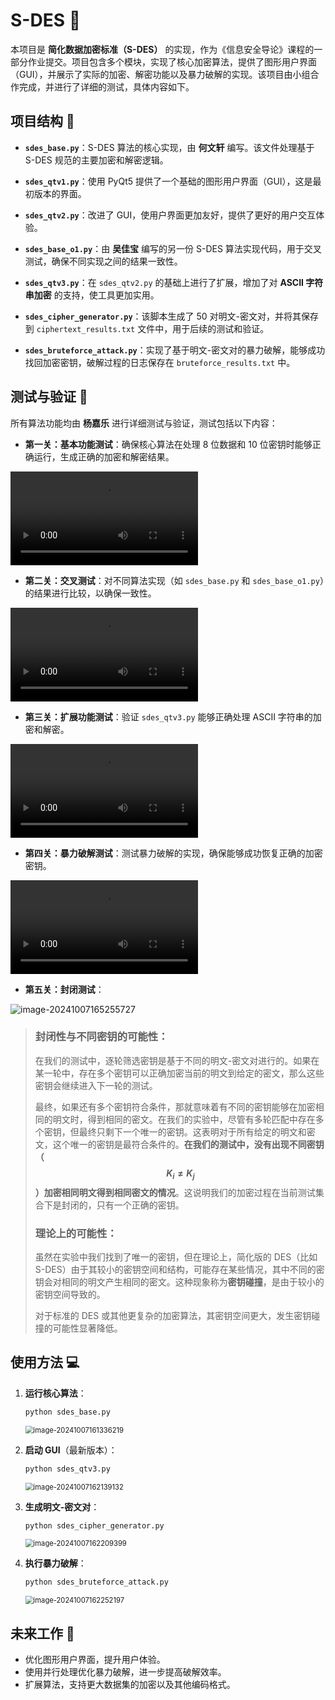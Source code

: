# S-DES 🔐

本项目是 **简化数据加密标准（S-DES）** 的实现，作为《信息安全导论》课程的一部分作业提交。项目包含多个模块，实现了核心加密算法，提供了图形用户界面（GUI），并展示了实际的加密、解密功能以及暴力破解的实现。该项目由小组合作完成，并进行了详细的测试，具体内容如下。

## 项目结构 📂

- **`sdes_base.py`**：S-DES 算法的核心实现，由 **何文轩** 编写。该文件处理基于 S-DES 规范的主要加密和解密逻辑。
  
- **`sdes_qtv1.py`**：使用 PyQt5 提供了一个基础的图形用户界面（GUI），这是最初版本的界面。

- **`sdes_qtv2.py`**：改进了 GUI，使用户界面更加友好，提供了更好的用户交互体验。

- **`sdes_base_o1.py`**：由 **吴佳宝** 编写的另一份 S-DES 算法实现代码，用于交叉测试，确保不同实现之间的结果一致性。

- **`sdes_qtv3.py`**：在 `sdes_qtv2.py` 的基础上进行了扩展，增加了对 **ASCII 字符串加密** 的支持，使工具更加实用。

- **`sdes_cipher_generator.py`**：该脚本生成了 50 对明文-密文对，并将其保存到 `ciphertext_results.txt` 文件中，用于后续的测试和验证。

- **`sdes_bruteforce_attack.py`**：实现了基于明文-密文对的暴力破解，能够成功找回加密密钥，破解过程的日志保存在 `bruteforce_results.txt` 中。

## 测试与验证 🧪

所有算法功能均由 **杨嘉乐** 进行详细测试与验证，测试包括以下内容：

- **第一关：基本功能测试**：确保核心算法在处理 8 位数据和 10 位密钥时能够正确运行，生成正确的加密和解密结果。

<video controls>
  <source src="./.assets/sdes-1.mp4" type="video/mp4">
  Your browser does not support the video tag.
</video>

- **第二关：交叉测试**：对不同算法实现（如 `sdes_base.py` 和 `sdes_base_o1.py`）的结果进行比较，以确保一致性。

<video controls>
  <source src="./.assets/sdes-2.mp4" type="video/mp4">
  Your browser does not support the video tag.
</video>


- **第三关：扩展功能测试**：验证 `sdes_qtv3.py` 能够正确处理 ASCII 字符串的加密和解密。

<video controls>
  <source src="./.assets/sdes-3.mp4" type="video/mp4">
  Your browser does not support the video tag.
</video>

- **第四关：暴力破解测试**：测试暴力破解的实现，确保能够成功恢复正确的加密密钥。

<video controls>
  <source src="./.assets/sdes-4.mp4" type="video/mp4">
  Your browser does not support the video tag.
</video>

- **第五关：封闭测试**：

![image-20241007165255727](.assets/image-20241007165255727.png)

> ### **封闭性与不同密钥的可能性：**
>
> 在我们的测试中，逐轮筛选密钥是基于不同的明文-密文对进行的。如果在某一轮中，存在多个密钥可以正确加密当前的明文到给定的密文，那么这些密钥会继续进入下一轮的测试。
>
> 最终，如果还有多个密钥符合条件，那就意味着有不同的密钥能够在加密相同的明文时，得到相同的密文。在我们的实验中，尽管有多轮匹配中存在多个密钥，但最终只剩下一个唯一的密钥。这表明对于所有给定的明文和密文，这个唯一的密钥是最符合条件的。**在我们的测试中，没有出现不同密钥（$$K_i \neq K_j$$）加密相同明文得到相同密文的情况**。这说明我们的加密过程在当前测试集合下是封闭的，只有一个正确的密钥。
>
> ### **理论上的可能性**：
>
> 虽然在实验中我们找到了唯一的密钥，但在理论上，简化版的 DES（比如 S-DES）由于其较小的密钥空间和结构，可能存在某些情况，其中不同的密钥会对相同的明文产生相同的密文。这种现象称为**密钥碰撞**，是由于较小的密钥空间导致的。
>
> 对于标准的 DES 或其他更复杂的加密算法，其密钥空间更大，发生密钥碰撞的可能性显著降低。

## 使用方法 💻

1. **运行核心算法**：
  
    ```bash
    python sdes_base.py
    ```
    
    <img src=".assets/image-20241007161336219.png" alt="image-20241007161336219" style="zoom: 80%;" />
    
2. **启动 GUI**（最新版本）：
  
    ```bash
    python sdes_qtv3.py
    ```
    
    <img src=".assets/image-20241007162139132.png" alt="image-20241007162139132" style="zoom: 80%;" />
    
3. **生成明文-密文对**：
  
    ```bash
    python sdes_cipher_generator.py
    ```
    
    <img src=".assets/image-20241007162209399.png" alt="image-20241007162209399" style="zoom: 80%;" />
    
4. **执行暴力破解**：
  
    ```bash
    python sdes_bruteforce_attack.py
    ```
    
    <img src=".assets/image-20241007162252197.png" alt="image-20241007162252197" style="zoom: 80%;" />

## 未来工作 🔮

- 优化图形用户界面，提升用户体验。
- 使用并行处理优化暴力破解，进一步提高破解效率。
- 扩展算法，支持更大数据集的加密以及其他编码格式。

